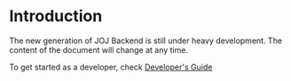 # Introduction

The new generation of JOJ Backend is still under heavy development. 
The content of the document will change at any time.

To get started as a developer, check [Developer's Guide](./developer.md)
